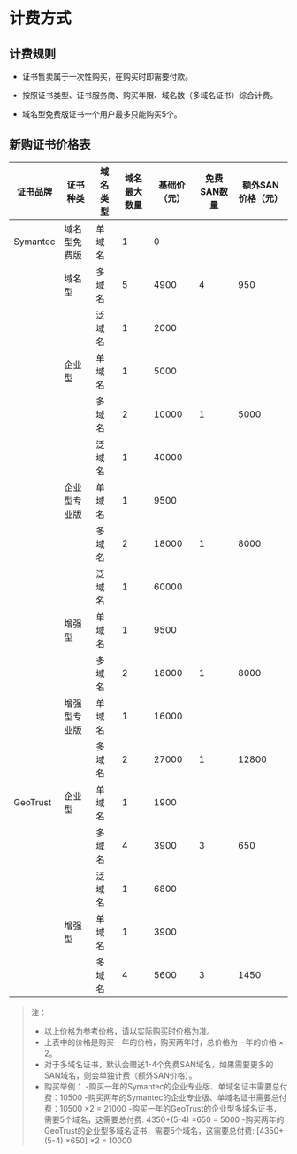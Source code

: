 # 计费方式

## 计费规则

- 证书售卖属于一次性购买，在购买时即需要付款。

- 按照证书类型、证书服务商、购买年限、域名数（多域名证书）综合计费。

- 域名型免费版证书一个用户最多只能购买5个。

 

## 新购证书价格表
|证书品牌|证书种类|域名类型|域名最大数量|基础价（元）|免费SAN数量|额外SAN价格（元）|
|-|-|-|-|-|-|-|
|Symantec|域名型免费版|单域名|1|0|
| |域名型 |多域名 |5|4900|4|950|
|||泛域名|1|2000|
||企业型|单域名|1|5000|
|||多域名|2|10000|1|5000|
|||泛域名|1|40000|
||企业型专业版|单域名|1|9500|
|||多域名|2|18000|1|8000|
|||泛域名|1|60000|
||增强型|单域名|1|9500|
|||多域名|2|18000|1|8000|
||增强型专业版|单域名|1|16000|
|||多域名|2|27000|1|12800|
|GeoTrust|企业型|单域名|1|1900|
|||多域名|4|3900|3|650|
|||泛域名|1|6800|
||增强型|单域名|1|3900|
|||多域名|4|5600|3|1450|

>注：
>- 以上价格为参考价格，请以实际购买时价格为准。
>- 上表中的价格是购买一年的价格，购买两年时，总价格为一年的价格 &times; 2。
>- 对于多域名证书，默认会赠送1-4个免费SAN域名，如果需要更多的SAN域名，则会单独计费（额外SAN价格）。
>- 购买举例：
>-购买一年的Symantec的企业专业版、单域名证书需要总付费：10500
>-购买两年的Symantec的企业专业版、单域名证书需要总付费：10500 &times;2 = 21000
>-购买一年的GeoTrust的企业型多域名证书，需要5个域名，这需要总付费: 4350+(5-4) &times;650 = 5000
>-购买两年的GeoTrust的企业型多域名证书，需要5个域名，这需要总付费: [4350+(5-4) &times;650] &times;2 = 10000